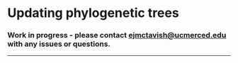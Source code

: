 # Updating phylogenetic trees
### Work in progress - please contact ejmctavish@ucmerced.edu with any issues or questions.



---
